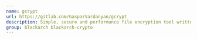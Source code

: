 ```yaml
---
name: gcrypt
url: https://gitlab.com/GasparVardanyan/gcrypt
description: Simple, secure and performance file encryption tool written in C URL : https://gitlab.
group: blackarch blackarch-crypto
---
```

